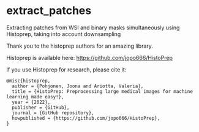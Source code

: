 # extract_patches
Extracting patches from WSI and binary masks simultaneously using Histoprep, taking into account downsampling


Thank you to the histoprep authors for an amazing library.

Histoprep is available here: https://github.com/jopo666/HistoPrep

If you use Histoprep for research, please cite it:

```
@misc{histoprep,
  author = {Pohjonen, Joona and Ariotta, Valeria},
  title = {HistoPrep: Preprocessing large medical images for machine learning made easy!},
  year = {2022},
  publisher = {GitHub},
  journal = {GitHub repository},
  howpublished = {https://github.com/jopo666/HistoPrep},
}
```
